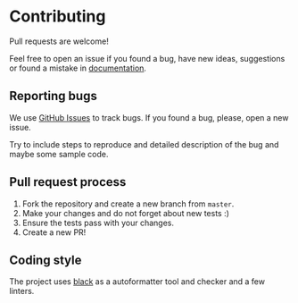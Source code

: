 # Contributing

Pull requests are welcome!

Feel free to open an issue if you found a bug, have new ideas, suggestions or found a mistake
in [documentation](https://python-telegram.readthedocs.io/en/latest/). 

## Reporting bugs

We use [GitHub
Issues](https://github.com/alexander-akhmetov/python-telegram/issues) to track
bugs. If you found a bug, please, open a new issue.

Try to include steps to reproduce and detailed description of the bug and maybe
some sample code.

## Pull request process

1. Fork the repository and create a new branch from `master`.
2. Make your changes and do not forget about new tests :)
3. Ensure the tests pass with your changes.
4. Create a new PR!


## Coding style

The project uses [black](https://github.com/psf/black) as a autoformatter tool
and checker and a few linters.
